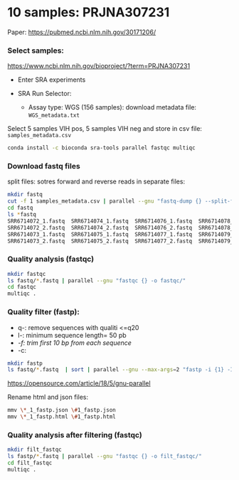 

# 10 samples: PRJNA307231





Paper: https://pubmed.ncbi.nlm.nih.gov/30171206/

### Select samples:

https://www.ncbi.nlm.nih.gov/bioproject/?term=PRJNA307231

+ Enter SRA experiments

+ SRA Run Selector:
  + Assay type: WGS (156 samples): download metadata file: `WGS_metadata.txt`



Select 5 samples VIH pos, 5 samples VIH neg and store in csv file: `samples_metadata.csv`

```bash
conda install -c bioconda sra-tools parallel fastqc multiqc
```

### Download fastq files

split files: sotres forward and reverse reads in separate files: 

```bash
mkdir fastq
cut -f 1 samples_metadata.csv | parallel --gnu "fastq-dump {} --split-files --outdir fastq/"
cd fastq
ls *fastq
SRR6714072_1.fastq  SRR6714074_1.fastq  SRR6714076_1.fastq  SRR6714078_1.fastq  SRR6714088_1.fastq
SRR6714072_2.fastq  SRR6714074_2.fastq  SRR6714076_2.fastq  SRR6714078_2.fastq  SRR6714088_2.fastq
SRR6714073_1.fastq  SRR6714075_1.fastq  SRR6714077_1.fastq  SRR6714079_1.fastq  SRR6714098_1.fastq
SRR6714073_2.fastq  SRR6714075_2.fastq  SRR6714077_2.fastq  SRR6714079_2.fastq  SRR6714098_2.fastq

```

### Quality analysis (fastqc)

```bash
mkdir fastqc
ls fastq/*.fastq | parallel --gnu "fastqc {} -o fastqc/"
cd fastqc
multiqc .
```

### Quality filter (fastp):

- q-: remove sequences with qualiti <=q20
- l-: minimum sequence length= 50 pb
- *-f: trim first 10 bp from each sequence*
- -c: 


```bash
mkdir fastp
ls fastq/*.fastq  | sort | parallel --gnu --max-args=2 "fastp -i {1} -I {2} -o fastp/filt_{1} -O fastp/filt_{2} -q 20 -l 50 -c -f 10 -j fastp/{1/.}_fastp.json -h fastp/{1/.}_fastp.html"
```

https://opensource.com/article/18/5/gnu-parallel

Rename html and json files:

```bash
mmv \*_1_fastp.json \#1_fastp.json
mmv \*_1_fastp.html \#1_fastp.html
```

### Quality analysis after filtering (fastqc)

```bash
mkdir filt_fastqc
ls fastp/*.fastq | parallel --gnu "fastqc {} -o filt_fastqc/"
cd filt_fastqc
multiqc .
```

